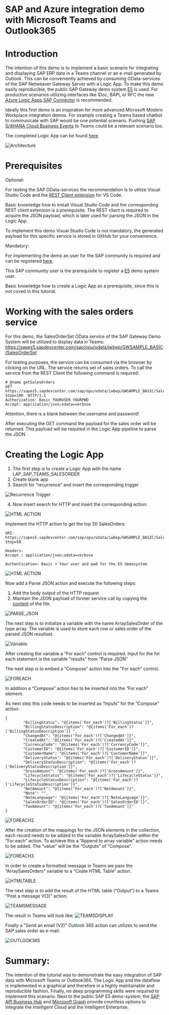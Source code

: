 # SAP and Azure integration demo with Microsoft Teams and Outlook365

# Introduction 
The intention of this demo is to implement a basic scenario for integrating and displaying SAP ERP data in a Teams channel or an e-mail generated by Outlook. 
This can be conveniently achieved by consuming OData-services of the SAP Netweaver Gateway Server with a Logic App. 
To make this demo easily reproducible, the public SAP Gateway demo system [E5]( https://blogs.sap.com/2017/12/05/new-sap-gateway-demo-system-available/) is used. For productive scenarios utilizing interfaces like IDoc, BAPI, or RFC the new [Azure Logic Apps SAP Connector](https://docs.microsoft.com/en-us/azure/logic-apps/logic-apps-using-sap-connector) is recommended. 

Ideally this first demo is an inspiration for more advanced Microsoft Modern Workplace integration demos. 
For example creating a Teams based chatbot to communicate with SAP would be one potential scenario. Pushing [SAP S/4HANA Cloud Business Events](https://api.sap.com/package/SAPS4HANACloudBusinessEvents?section=Artifacts) to Teams could be a relevant scenario too. 

The completed Logic App can be found [here](https://github.com/ROBROICH/SAP_AND_AZURE_TEAMS_DEMO/blob/master/LogicApp.txt) 

![Architecture]( https://github.com/ROBROICH/SAP_AND_AZURE_TEAMS_DEMO/blob/master/Architekture.png)
 
# Prerequisites 

Optional: 

For testing the SAP OData-services the recommendation is to utilize Visual Studio Code and the [REST Client extension](https://marketplace.visualstudio.com/items?itemName=humao.rest-client) for VS Code.


Basic knowledge how to install Visual Studio Code and the corresponding REST client extension is a prerequisite. 
The REST client is required to acquire the JSON payload, which is later used for parsing the JSON in the Logic App. 

To implement this demo Visual Studio Code is not mandatory, the generated payload for this specific service is stored in GitHub for your convenience.   

Mandatory: 

For implementing the demo an user for the SAP community is required and can be registered [here](https://www.sap.com/community/resources/registration-and-profile.html). 

This SAP community user is the prerequisite to register a [E5](https://blogs.sap.com/2017/12/05/new-sap-gateway-demo-system-available/) demo system user. 

Basic knowledge how to create a Logic App as a prerequisite, since this is not coved in this tutorial. 

# Working with the sales orders service 
For this demo, the SalesOrderSet OData service of the SAP Gateway Demo System will be utilized to display data in Teams:
https://sapes5.sapdevcenter.com/sap/opu/odata/iwbep/GWSAMPLE_BASIC/SalesOrderSet

For testing purposes, the service can be consumed via the browser by clicking on the URL. 
The service returns set of sales orders.
To call the service from the REST Client the following command is required:

```
# @name getSalesOrders
GET https://sapes5.sapdevcenter.com/sap/opu/odata/iwbep/GWSAMPLE_BASIC/SalesOrderSet?$top=100  HTTP/1.1
Authorization: Basic YOURUSER YOURPWD
Accept: application/json;odata=verbose
```


Attention, there is a blank between the username and password!

After executing the GET command the payload for the sales order will be returned. 
This payload will be required in the Logic App pipeline to parse the JSON. 


# Creating the Logic App

1.	The first step is to create a Logic App with the name LAP_SAP_TEAMS_SALESORDER
2.	Create blank app
3.	Search for “recurrence” and insert the corresponding trigger

![Recurrence Trigger]( https://github.com/ROBROICH/SAP_AND_AZURE_TEAMS_DEMO/blob/master/Recurrence_Trigger.png)

4.	Now insert search for HTTP and insert the corresponding action:

![HTML ACTION](https://github.com/ROBROICH/SAP_AND_AZURE_TEAMS_DEMO/blob/master/HTTP_ACTION.png)


Implement the HTTP action to get the top 50 SalesOrders:

```
URI:  
https://sapes5.sapdevcenter.com/sap/opu/odata/iwbep/GWSAMPLE_BASIC/SalesOrderSet?$top=50

Headers: 
Accept : application/json;odata=verbose

Authentication: Basic + Your user and pwd for the E5 demosystem

```

![HTML ACTION](https://github.com/ROBROICH/SAP_AND_AZURE_TEAMS_DEMO/blob/master/HTTP_ACTION_1.png)


Now add a Parse JSON action and execute the following steps:
1.	Add the body output of the HTTP request
2.	Maintain the JSON payload of former service call by copying the [content](https://github.com/ROBROICH/SAP_AND_AZURE_TEAMS_DEMO/blob/master/JSON_Payload.txt) of the file. 

![PARSE_JSON](https://github.com/ROBROICH/SAP_AND_AZURE_TEAMS_DEMO/blob/master/ParseJSON.png)

The next step is to initialize a variable with the name ArraySalesOrder of the type array.
The variable is used to store each row or sales order of the parsed JSON resultset. 

![Variable](https://github.com/ROBROICH/SAP_AND_AZURE_TEAMS_DEMO/blob/master/InitializeVariable.png)

After creating the variable a “For each” control is required.
Input for the for each statement is the variable “results” from “Parse JSON”

The next step is to embed a “Compose” action into the "For each" control. 

![FOREACH](https://github.com/ROBROICH/SAP_AND_AZURE_TEAMS_DEMO/blob/master/ForEach1.png)


In addition a “Compose” action has to be inserted into the “For each” element.

As next step this code needs to be inserted as “Inputs” for the “Compose” action:

```
{
        "BillingStatus": "@{items('For_each')?['BillingStatus']}",
        "BillingStatusDescription": "@{items('For_each')?['BillingStatusDescription']} ",
        "ChangedAt": "@{items('For_each')?['ChangedAt']}",
        "CreatedAt": "@{items('For_each')?['CreatedAt']}",
        "CurrencyCode": "@{items('For_each')?['CurrencyCode']}",
        "CustomerID": "@{items('For_each')?['CustomerID']}",
        "CustomerName": "@{items('For_each')?['CustomerName']}",
        "DeliveryStatus": "@{items('For_each')?['DeliveryStatus']}",
        "DeliveryStatusDescription": "@{items('For_each')?['DeliveryStatusDescription']}",
        "GrossAmount": "@{items('For_each')?['GrossAmount']}",
        "LifecycleStatus": "@{items('For_each')?['LifecycleStatus']}",
        "LifecycleStatusDescription": "@{items('For_each')?['LifecycleStatusDescription']}",
        "NetAmount": "@{items('For_each')?['NetAmount']}",
        "Note": "",
        "NoteLanguage": "@{items('For_each')?['NoteLanguage']}",
        "SalesOrderID": "@{items('For_each')?['SalesOrderID']}",
        "TaxAmount": "@{items('For_each')?['TaxAmount']}"
}

```

![FOREACH2](https://github.com/ROBROICH/SAP_AND_AZURE_TEAMS_DEMO/blob/master/ForEach2.png)

After the creation of the mappings for the JSON elements in the collection, each record needs to be added to the variable ArraySalesOrder within the “For each” action. To achieve this a “Append to array variable” action needs to be added. The “value” will be the “Outputs” of “Compose”. 

![FOREACH3](https://github.com/ROBROICH/SAP_AND_AZURE_TEAMS_DEMO/blob/master/ForEach3.png)

In order to create a formatted message in Teams we pass the “ArraySalesOrders” variable to a "Ceate HTML Table" action.

![HTMLTABLE](https://github.com/ROBROICH/SAP_AND_AZURE_TEAMS_DEMO/blob/master/HTML_TABLE.png)

The next step is to add the result of the HTML table (“Output”) to a Teams “Post a message V(3)” action: 

![TEAMSMESSAGE](https://github.com/ROBROICH/SAP_AND_AZURE_TEAMS_DEMO/blob/master/TEAMS_MESSAGE.png)

The result in Teams will look like:
![TEAMSDISPLAY](https://github.com/ROBROICH/SAP_AND_AZURE_TEAMS_DEMO/blob/master/TEAMS_DISPLAY.png)

Finally a "Send an email (V2)" Outlook 365 action can utilizes to send the SAP sales order as e-mail:

![OUTLOOK365](https://github.com/ROBROICH/SAP_AND_AZURE_TEAMS_DEMO/blob/master/Outlook365.png)

# Summary:
The intention of the tutorial was to demonstrate the easy integration of SAP data with Microsoft Teams or Outlook365. The Logic App and the dataflow is implemented in a graphical and therefore in a highly maintainable and reproducible fashion. Finally, no deep programming skills were required to implement this scenario. Next to the public SAP E5 demo-system, the [SAP API Business Hub](https://api.sap.com/) and [Microsoft Graph](https://developer.microsoft.com/en-us/graph/graph-explorer) provide countless options to integrate the Intelligent Cloud and the Intelligent Enterprise. 



